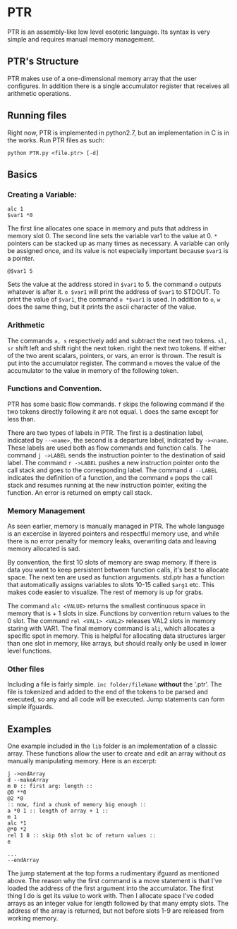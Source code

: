 # PTR

PTR is an assembly-like low level esoteric language. Its 
syntax is very simple and requires manual memory management.

## PTR's Structure

PTR makes use of a one-dimensional memory array that the user
configures. In addition there is a single accumulator register
that receives all arithmetic operations.

## Running files

Right now, PTR is implemented in python2.7, but an implementation in
C is in the works. Run PTR files as such:
```
python PTR.py <file.ptr> [-d]
```

## Basics

### Creating a Variable:
```
alc 1
$var1 *0
```

The first line allocates one space in memory and puts that address in memory
slot 0. The second line sets the variable var1 to the value at 0.
```*``` pointers can be stacked up as many times as necessary. A variable
can only be assigned once, and its value is not especially important because
```$var1``` is a pointer. 
```
@$var1 5
```
Sets the value at the address stored in ```$var1``` to 5. 
the command ```o``` outputs whatever is after it. ```o $var1``` will print the
address of ```$var1``` to STDOUT. To print the value of ```$var1```, the command 
```o *$var1``` is used. In addition to ```o```, ```w``` does the same thing, but
it prints the ascii character of the value.

### Arithmetic
The commands ```a, s``` respectively add and subtract the next
two tokens. ```sl, sr``` shift left and shift right the next token.
right the next two tokens. If either of the two arent scalars, pointers, or vars, 
an error is thrown. The result is put into the accumulator register. The command ```m```
moves the value of the accumulator to the value in memory of the following token.

### Functions and Convention.
PTR has some basic flow commands. ```f``` skips the following command if the two
tokens directly following it are not equal. ```l``` does the same except for less 
than.

There are two types of labels in PTR. The first is a destination label, indicated
by ```--<name>```, the second is a departure label, indicated by ```-><name```.
These labels are used both as flow commands and function calls. The command ```j ->LABEL```
sends the instruction pointer to the destination of said label. The command ```r ->LABEL```
pushes a new instruction pointer onto the call stack and goes to the corresponding label.
The command ```d --LABEL``` indicates the definition of a function, and the command
```e``` pops the call stack and resumes running at the new instruction pointer, exiting
the function. An error is returned on empty call stack.

### Memory Management
As seen earlier, memory is manually managed in PTR. The whole language is an excercise
in layered pointers and respectful memory use, and while there is no error penalty for memory
leaks, overwriting data and leaving memory allocated is sad.

By convention, the first 10 slots of memory are swap memory. If there is data you want to keep
persistent between function calls, it's best to allocate space. The next
ten are used as function arguments. std.ptr has a function that automatically assigns variables
to slots 10-15 called ```$arg1``` etc. This makes code easier to visualize. The rest of memory
is up for grabs.

The command ```alc <VALUE>``` returns the smallest continuous space in memory that is <VALUE> + 1 slots
in size. Functions by convention return values to the 0 slot. The command ```rel <VAL1> <VAL2>```
releases VAL2 slots in memory staring with VAR1. The final memory command is ```ali```, which 
allocates a specific spot in memory. This is helpful for allocating data structures larger than
one slot in memory, like arrays, but should really only be used in lower level functions.

### Other files
Including a file is fairly simple. ```inc folder/fileName``` **without** the '.ptr'. The file is tokenized
and added to the end of the tokens to be parsed and executed, so any and all code will be 
executed. Jump statements can form simple ifguards.

## Examples
One example included in the ```lib``` folder is an implementation of a classic array. These
functions allow the user to create and edit an array without *as* manually manipulating memory.
Here is an excerpt:
```
j ->endArray
d --makeArray
m 0 :: first arg: length ::
@0 **0 
@2 *0
:: now, find a chunk of memory big enough ::
a *0 1 :: length of array + 1 ::
m 1
alc *1
@*0 *2
rel 1 8 :: skip 0th slot bc of return values ::
e

...
--endArray
```
The jump statement at the top forms a rudimentary ifguard as mentioned above. The reason why
the first command is a move statement is that I've loaded the address of the first argument
into the accumulator. The first thing I do is get its value to work with. Then I allocate space
I've coded arrays as an integer value for length followed by that many empty slots. The address
of the array is returned, but not before slots 1-9 are released from working memory.
